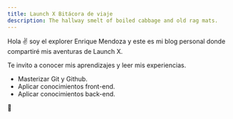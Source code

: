 ```yaml
---
title: Launch X Bitácora de viaje
description: The hallway smelt of boiled cabbage and old rag mats.
---
```


Hola ✌️  soy el explorer Enrique Mendoza y este es mi blog personal donde compartiré mis aventuras de Launch X.

Te invito a conocer mis aprendizajes y leer mis experiencias.

- Masterizar Git y Github.
- Aplicar conocimientos front-end.
- Aplicar conocimientos back-end.

🚀

